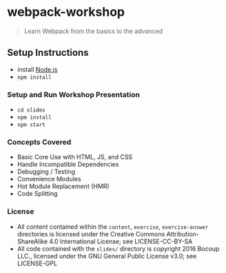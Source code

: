 # webpack-workshop
> Learn Webpack from the basics to the advanced

## Setup Instructions

- install [Node.js](https://nodejs.org)
- `npm install`

### Setup and Run Workshop Presentation

- `cd slides`
- `npm install`
- `npm start`

### Concepts Covered
- Basic Core Use with HTML, JS, and CSS
- Handle Incompatible Dependencies
- Debugging / Testing
- Convenience Modules
- Hot Module Replacement (HMR)
- Code Splitting

### License
- All content contained within the `content`, `exercise`, `exercise-answer` directories is licensed under the Creative Commons Attribution-ShareAlike 4.0 International License; see LICENSE-CC-BY-SA
- All code contained with the `slides/` directory is copyright 2016 Bocoup LLC.,
  licensed under the GNU General Public License v3.0; see LICENSE-GPL
